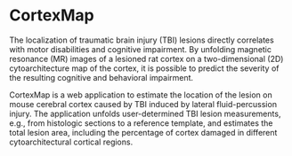 # CortexMap
The localization of traumatic brain injury (TBI) lesions directly correlates with motor disabilities and cognitive impairment. By unfolding magnetic resonance (MR) images of a lesioned rat cortex on a two-dimensional (2D) cytoarchitecture map of the cortex, it is possible to predict the severity of the resulting cognitive and behavioral impairment.

CortexMap is a web application to estimate the location of the lesion on mouse cerebral cortex caused by TBI induced by lateral fluid-percussion injury. The application unfolds user-determined TBI lesion measurements, e.g., from histologic sections to a reference template, and estimates the total lesion area, including the percentage of cortex damaged in different cytoarchitectural cortical regions.

